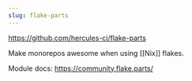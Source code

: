 ```yaml
---
slug: flake-parts
---
```


https://github.com/hercules-ci/flake-parts

Make monorepos awesome when using [[Nix]] flakes.

Module docs: https://community.flake.parts/
